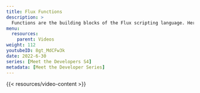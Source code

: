 ```yaml
---
title: Flux Functions
description: >
  Functions are the building blocks of the Flux scripting language. Here, Scott Anderson describes what Flux functions are, how they work, and how to use them.
menu:
  resources:
    parent: Videos
weight: 112
youtubeID: 8gt_MdCFw3k
date: 2022-6-30
series: [Meet the Developers S4]
metadata: [Meet the Developer Series]
---
```


{{< resources/video-content >}}
